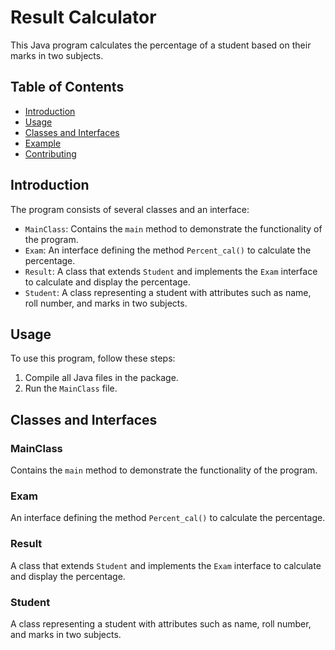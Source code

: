 # Result Calculator

This Java program calculates the percentage of a student based on their marks in two subjects.

## Table of Contents

- [Introduction](#introduction)
- [Usage](#usage)
- [Classes and Interfaces](#classes-and-interfaces)
- [Example](#example)
- [Contributing](#contributing)

## Introduction

The program consists of several classes and an interface:

- `MainClass`: Contains the `main` method to demonstrate the functionality of the program.
- `Exam`: An interface defining the method `Percent_cal()` to calculate the percentage.
- `Result`: A class that extends `Student` and implements the `Exam` interface to calculate and display the percentage.
- `Student`: A class representing a student with attributes such as name, roll number, and marks in two subjects.

## Usage

To use this program, follow these steps:

1. Compile all Java files in the package.
2. Run the `MainClass` file.

## Classes and Interfaces

### MainClass

Contains the `main` method to demonstrate the functionality of the program.

### Exam

An interface defining the method `Percent_cal()` to calculate the percentage.

### Result

A class that extends `Student` and implements the `Exam` interface to calculate and display the percentage.

### Student

A class representing a student with attributes such as name, roll number, and marks in two subjects.
